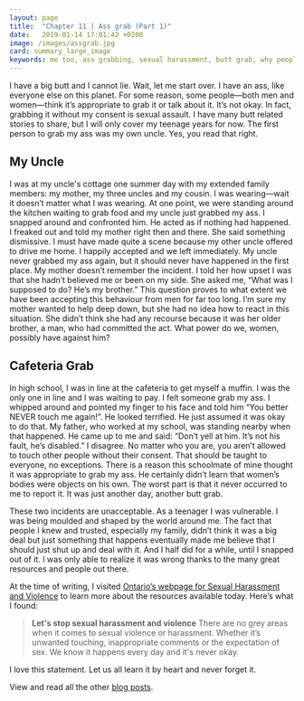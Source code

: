 ```yaml
---
layout: page
title:  "Chapter 11 | Ass grab (Part 1)"
date:   2019-01-14 17:01:42 +0200
image: /images/assgrab.jpg
card: summary_large_image
keywords: me too, ass grabbing, sexual harassment, butt grab, why people think it's okay to grab my ass, my uncle grabbed my ass, sexual harassment
---
```

I have a big butt and I cannot lie. Wait, let me start over. I have an ass, like everyone else on this planet. For some reason, some people—both men and women—think it’s appropriate to grab it or talk about it. It’s not okay. In fact, grabbing it without my consent is sexual assault. I have many butt related stories to share, but I will only cover my teenage years for now. The first person to grab my ass was my own uncle. Yes, you read that right.

## My Uncle
I was at my uncle's cottage one summer day with my extended family members: my mother, my three uncles and my cousin. I was wearing—wait it doesn’t matter what I was wearing. At one point, we were standing around the kitchen waiting to grab food and my uncle just grabbed my ass. I snapped around and confronted him. He acted as if nothing had happened. I freaked out and told my mother right then and there. She said something dismissive. I must have made quite a scene because my other uncle offered to drive me home. I happily accepted and we left immediately. My uncle never grabbed my ass again, but it should never have happened in the first place. My mother doesn’t remember the incident. I told her how upset I was that she hadn’t believed me or been on my side. She asked me, “What was I supposed to do? He’s my brother.” This question proves to what extent we have been accepting this behaviour from men for far too long. I’m sure my mother wanted to help deep down, but she had no idea how to react in this situation. She didn’t think she had any recourse because it was her older brother, a man, who had committed the act. What power do we, women, possibly have against him?

## Cafeteria Grab
In high school, I was in line at the cafeteria to get myself a muffin. I was the only one in line and I was waiting to pay. I felt someone grab my ass. I whipped around and pointed my finger to his face and told him “You better NEVER touch me again!”. He looked terrified. He just assumed it was okay to do that. My father, who worked at my school, was standing nearby when that happened. He came up to me and said: “Don’t yell at him. It’s not his fault, he’s disabled.” I disagree. No matter who you are, you aren’t allowed to touch other people without their consent. That should be taught to everyone, no exceptions. There is a reason this schoolmate of mine thought it was appropriate to grab my ass. He certainly didn’t learn that women’s bodies were objects on his own. The worst part is that it never occurred to me to report it. It was just another day, another butt grab.

These two incidents are unacceptable. As a teenager I was vulnerable. I was being moulded and shaped by the world around me. The fact that people I knew and trusted, especially my family, didn’t think it was a big deal but just something that happens eventually made me believe that I should just shut up and deal with it. And I half did for a while, until I snapped out of it. I was only able to realize it was wrong thanks to the many great resources and people out there. 

At the time of writing, I visited [Ontario’s webpage for Sexual Harassment and Violence](https://www.ontario.ca/page/lets-stop-sexual-harassment-and-violence) to learn more about the resources available today. Here’s what I found:

>**Let's stop sexual harassment and violence**
>There are no grey areas when it comes to sexual violence or harassment. Whether it’s unwanted touching, inappropriate comments or the expectation of sex. We know it happens every day and it's never okay.

I love this statement. Let us all learn it by heart and never forget it.

View and read all the other [blog posts](/blog.html).
